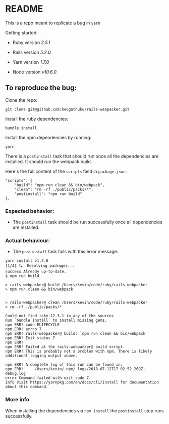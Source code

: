 # README

This is a repo meant to replicate a bug in `yarn`

Getting started:

* Ruby version *2.5.1*
* Rails version *5.2.0*

* Yarn version *1.7.0*
* Node version *v10.6.0*

## To reproduce the bug:

Clone the repo:

    git clone git@github.com:kevgathuku/rails-webpacker.git

Install the ruby dependencies:

    bundle install

Install the npm dependencies by running:

    yarn

There is a `postinstall` task that should run once all the dependencies are installed.
It should run the webpack build.

Here's the full content of the `scripts` field in `package.json`:

```
"scripts": {
    "build": "npm run clean && bin/webpack",
    "clean": "rm -rf ./public/packs/*",
    "postinstall": "npm run build"
},
```

### Expected behavior:

- The `postinstall` task should be run successfully once all dependencies are installed.

### Actual behaviour:

- The `postinstall` task fails with this error message:

```
yarn install v1.7.0
[1/4] 🔍  Resolving packages...
success Already up-to-date.
$ npm run build

> rails-webpacker@ build /Users/kevin/code/ruby/rails-webpacker
> npm run clean && bin/webpack


> rails-webpacker@ clean /Users/kevin/code/ruby/rails-webpacker
> rm -rf ./public/packs/*

Could not find rake-12.3.1 in any of the sources
Run `bundle install` to install missing gems.
npm ERR! code ELIFECYCLE
npm ERR! errno 7
npm ERR! rails-webpacker@ build: `npm run clean && bin/webpack`
npm ERR! Exit status 7
npm ERR!
npm ERR! Failed at the rails-webpacker@ build script.
npm ERR! This is probably not a problem with npm. There is likely additional logging output above.

npm ERR! A complete log of this run can be found in:
npm ERR!     /Users/kevin/.npm/_logs/2018-07-12T17_02_52_269Z-debug.log
error Command failed with exit code 7.
info Visit https://yarnpkg.com/en/docs/cli/install for documentation about this command.
```

### More info

When installing the dependencies via `npm install` the `postinstall` step runs successfully.
